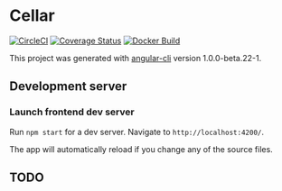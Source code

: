 # Cellar

[![CircleCI](https://circleci.com/gh/justbuchanan/winesnob.svg?style=shield)](https://circleci.com/gh/justbuchanan/winesnob)
[![Coverage Status](https://coveralls.io/repos/github/justbuchanan/winesnob/badge.svg?branch=master)](https://coveralls.io/github/justbuchanan/winesnob?branch=master)
[![Docker Build](https://img.shields.io/docker/automated/justbuchanan/winesnob.svg)](https://hub.docker.com/r/justbuchanan/winesnob/)

This project was generated with [angular-cli](https://github.com/angular/angular-cli) version 1.0.0-beta.22-1.

## Development server

### Launch frontend dev server

Run `npm start` for a dev server. Navigate to `http://localhost:4200/`.

The app will automatically reload if you change any of the source files.

## TODO
